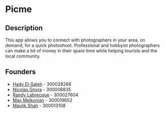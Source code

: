# Picme
## Description
This app allows you to connect with photographers in your area, on demand, for a quick photoshoot. Professional and hobbyist photographers can make a bit of money in their spare time while helping tourists and the local community.

## Founders
* [Hady El-Saleh](https://github.com/littlehadi) - 300028268
* [Nicolas Gnyra](https://github.com/nicoco007) - 300008835
* [Randy Labrecque](https://github.com/RandyLab777) - 300027604
* [Max Melkonian](https://github.com/mmelk057) - 300019652
* [Maulik Shah](https://github.com/mshah87) - 300013108
